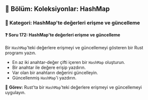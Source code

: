 ## 📘 Bölüm: Koleksiyonlar: HashMap  
### 🔹 Kategori: HashMap'te değerleri erişme ve güncelleme  
#### ❓ Soru 172: HashMap'te değerleri erişme ve güncelleme

Bir `HashMap`'teki değerlere erişmeyi ve güncellemeyi gösteren bir Rust programı yazın.

- En az iki anahtar-değer çifti içeren bir `HashMap` oluşturun.
- Bir anahtar ile değere erişip yazdırın.
- Var olan bir anahtarın değerini güncelleyin.
- Güncellenmiş `HashMap`'i yazdırın.

🔧 **Görev:** Rust'ta bir `HashMap`'teki değerlere erişmeyi ve güncellemeyi uygulayın.
